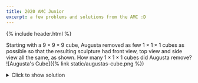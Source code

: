```yaml
---
title: 2020 AMC Junior
excerpt: a few problems and solutions from the AMC :D
---
```

{% include header.html %}

Starting with a $9\times9\times9$ cube, Augusta removed as few $1\times1\times1$ cubes as possible so that the resulting sculpture had front view, top view and side view all the same, as shown.
How many $1\times1\times1$ cubes did Augusta remove?
![Augusta's Cube]({% link static/augustas-cube.png %})

<details>
  <summary>Click to show solution</summary>
  
 <blockquote> Answer: 329</blockquote>   
  
 <p>
  The only cubes that Augusta has to remove are those that are in one of the 9 holes in at least one of the 3 views.
 </p>
  
 <p>
  Consider first making the central $3\times3$ hole from each direction. Each such hole can be considered as three $3\times3\times3$ cubes, but the three directions have a central $3\times3\times3$ cube in common. Consequently $7\times3^3=7\times27=189$ unit cubes are removed to make these holes, and $20\times33=540$ cubes are left.
 </p>
  
 <p>
  Now consider the $1\times1$ holes from each direction. Each of the twenty $3\times3\times3$ cubes remaining will have $7$ unit cubes removed, so $20\times7=140$ unit cubes in all.
  In total, Augusta removes $189 + 140=329$ unit cubes  
 </p>
 
</details>

